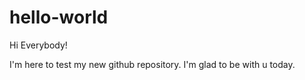 # hello-world

Hi Everybody!

I'm here to test my new github repository.
I'm glad to be with u today.
